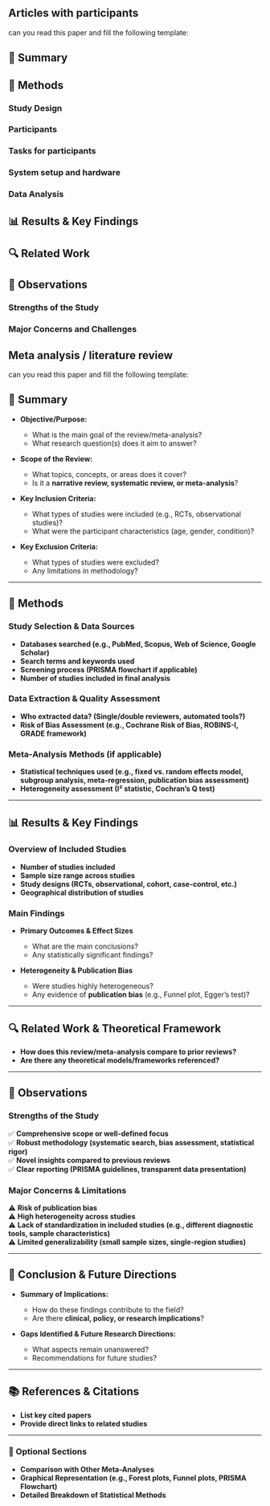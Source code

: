 
## Articles with participants

can you read this paper and fill the following template: 
## 📌 Summary 
## 🔬 Methods 
### Study Design 
### Participants 
### Tasks for participants 
### System setup and hardware 
### Data Analysis 
## 📊 Results & Key Findings 
## 🔍 Related Work 
## 📝 Observations 
### Strengths of the Study 
### Major Concerns and Challenges


## Meta analysis / literature review

can you read this paper and fill the following template: 
## 📖 Summary

- **Objective/Purpose:**
    
    - What is the main goal of the review/meta-analysis?
    - What research question(s) does it aim to answer?
- **Scope of the Review:**
    
    - What topics, concepts, or areas does it cover?
    - Is it a **narrative review, systematic review, or meta-analysis**?
- **Key Inclusion Criteria:**
    
    - What types of studies were included (e.g., RCTs, observational studies)?
    - What were the participant characteristics (age, gender, condition)?
- **Key Exclusion Criteria:**
    
    - What types of studies were excluded?
    - Any limitations in methodology?

---

## 🔬 Methods

### Study Selection & Data Sources

- **Databases searched (e.g., PubMed, Scopus, Web of Science, Google Scholar)**
- **Search terms and keywords used**
- **Screening process (PRISMA flowchart if applicable)**
- **Number of studies included in final analysis**

### Data Extraction & Quality Assessment

- **Who extracted data? (Single/double reviewers, automated tools?)**
- **Risk of Bias Assessment (e.g., Cochrane Risk of Bias, ROBINS-I, GRADE framework)**

### Meta-Analysis Methods (if applicable)

- **Statistical techniques used (e.g., fixed vs. random effects model, subgroup analysis, meta-regression, publication bias assessment)**
- **Heterogeneity assessment (I² statistic, Cochran’s Q test)**

---

## 📊 Results & Key Findings

### Overview of Included Studies

- **Number of studies included**
- **Sample size range across studies**
- **Study designs (RCTs, observational, cohort, case-control, etc.)**
- **Geographical distribution of studies**

### Main Findings

- **Primary Outcomes & Effect Sizes**
    
    - What are the main conclusions?
    - Any statistically significant findings?
- **Heterogeneity & Publication Bias**
    
    - Were studies highly heterogeneous?
    - Any evidence of **publication bias** (e.g., Funnel plot, Egger’s test)?

---

## 🔍 Related Work & Theoretical Framework

- **How does this review/meta-analysis compare to prior reviews?**
- **Are there any theoretical models/frameworks referenced?**

---

## 📝 Observations

### Strengths of the Study

✅ **Comprehensive scope or well-defined focus**  
✅ **Robust methodology (systematic search, bias assessment, statistical rigor)**  
✅ **Novel insights compared to previous reviews**  
✅ **Clear reporting (PRISMA guidelines, transparent data presentation)**

### Major Concerns & Limitations

⚠️ **Risk of publication bias**  
⚠️ **High heterogeneity across studies**  
⚠️ **Lack of standardization in included studies (e.g., different diagnostic tools, sample characteristics)**  
⚠️ **Limited generalizability (small sample sizes, single-region studies)**

---

## 🚀 Conclusion & Future Directions

- **Summary of Implications:**
    
    - How do these findings contribute to the field?
    - Are there **clinical, policy, or research implications**?
- **Gaps Identified & Future Research Directions:**
    
    - What aspects remain unanswered?
    - Recommendations for future studies?

---

## **📚 References & Citations**

- **List key cited papers**
- **Provide direct links to related studies**

---

### **📌 Optional Sections**

- **Comparison with Other Meta-Analyses**
- **Graphical Representation (e.g., Forest plots, Funnel plots, PRISMA Flowchart)**
- **Detailed Breakdown of Statistical Methods**